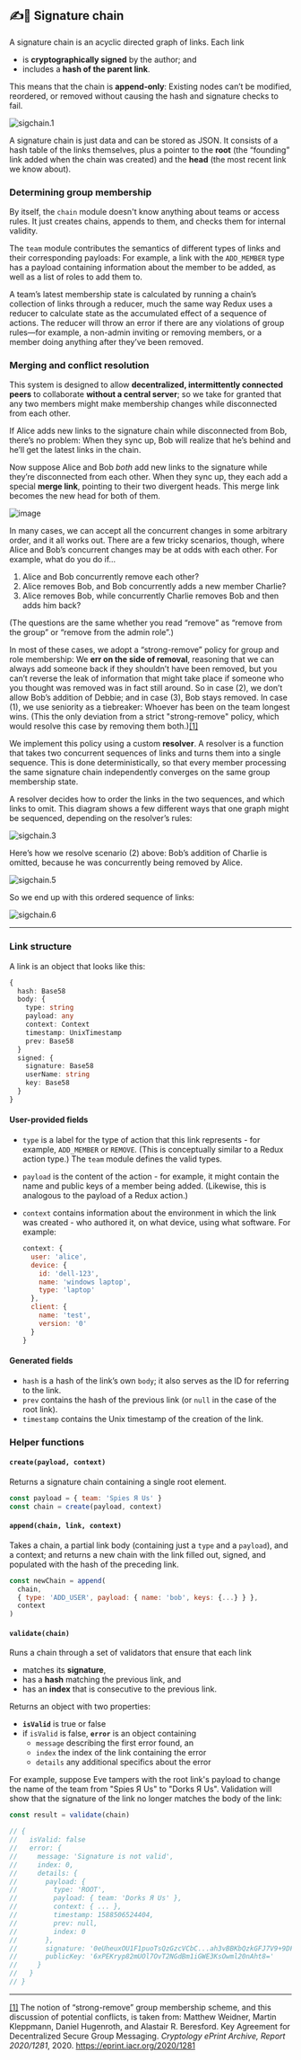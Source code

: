 ﻿## ✍🔗 Signature chain

A signature chain is an acyclic directed graph of links. Each link

- is **cryptographically signed** by the author; and
- includes a **hash of the parent link**.

This means that the chain is **append-only**: Existing nodes can’t be modified, reordered, or removed without causing the hash and signature checks to fail.

![sigchain.1](https://raw.githubusercontent.com/HerbCaudill/pics/master/sigchain.1.png)

A signature chain is just data and can be stored as JSON. It consists of a hash table of the links themselves, plus a pointer to the **root** (the “founding” link added when the chain was created) and the **head** (the most recent link we know about).

### Determining group membership

By itself, the `chain` module doesn't know anything about teams or access rules. It just creates chains, appends to them, and checks them for internal validity.

The `team` module contributes the semantics of different types of links and their corresponding payloads: For example, a link with the `ADD_MEMBER` type has a payload containing information about the member to be added, as well as a list of roles to add them to.

A team’s latest membership state is calculated by running a chain’s collection of links through a reducer, much the same way Redux uses a reducer to calculate state as the accumulated effect of a sequence of actions. The reducer will throw an error if there are any violations of group rules—for example, a non-admin inviting or removing members, or a member doing anything after they’ve been removed.

### Merging and conflict resolution

This system is designed to allow **decentralized, intermittently connected peers** to collaborate **without a central server**; so we take for granted that any two members might make membership changes while disconnected from each other.

If Alice adds new links to the signature chain while disconnected from Bob, there’s no problem: When they sync up, Bob will realize that he’s behind and he’ll get the latest links in the chain.

Now suppose Alice and Bob _both_ add new links to the signature while they’re disconnected from each other. When they sync up, they each add a special **merge link**, pointing to their two divergent heads. This merge link becomes the new head for both of them.

![image](https://user-images.githubusercontent.com/2136620/98110368-43240700-1e9f-11eb-9ea9-ecd1253e9ffe.png)

In many cases, we can accept all the concurrent changes in some arbitrary order, and it all works out. There are a few tricky scenarios, though, where Alice and Bob’s concurrent changes may be at odds with each other. For example, what do you do if…

1. Alice and Bob concurrently remove each other?
2. Alice removes Bob, and Bob concurrently adds a new member Charlie?
3. Alice removes Bob, while concurrently Charlie removes Bob and then adds him back?

(The questions are the same whether you read “remove” as “remove from the group” or “remove from the admin role”.)

In most of these cases, we adopt a “strong-remove” policy for group and role membership: We **err on the side of removal**, reasoning that we can always add someone back if they shouldn’t have been removed, but you can’t reverse the leak of information that might take place if someone who you thought was removed was in fact still around. So in case (2), we don’t allow Bob’s addition of Debbie; and in case (3), Bob stays removed. In case (1), we use seniority as a tiebreaker: Whoever has been on the team longest wins. (This the only deviation from a strict "strong-remove" policy, which would resolve this case by removing them both.)<a id='link-note-1' href='#note-1'>[1]</a>

We implement this policy using a custom **resolver**. A resolver is a function that takes two concurrent sequences of links and turns them into a single sequence. This is done deterministically, so that every member processing the same signature chain independently converges on the same group membership state.

A resolver decides how to order the links in the two sequences, and which links to omit. This diagram shows a few different ways that one graph might be sequenced, depending on the resolver’s rules:

![sigchain.3](https://raw.githubusercontent.com/HerbCaudill/pics/master/sigchain.3.png)

Here’s how we resolve scenario (2) above: Bob’s addition of Charlie is omitted, because he was concurrently being removed by Alice.

![sigchain.5](https://raw.githubusercontent.com/HerbCaudill/pics/master/sigchain.5.png)

So we end up with this ordered sequence of links:

![sigchain.6](https://raw.githubusercontent.com/HerbCaudill/pics/master/sigchain.6.png)

---

### Link structure

A link is an object that looks like this:

```ts
{
  hash: Base58
  body: {
    type: string
    payload: any
    context: Context
    timestamp: UnixTimestamp
    prev: Base58
  }
  signed: {
    signature: Base58
    userName: string
    key: Base58
  }
}
```

#### User-provided fields

- `type` is a label for the type of action that this link represents - for example, `ADD_MEMBER` or `REMOVE`. (This is conceptually similar to a Redux action type.) The `team` module defines the valid types.

- `payload` is the content of the action - for example, it might contain the name and public keys of a member being added. (Likewise, this is analogous to the payload of a Redux action.)

- `context` contains information about the environment in which the link was created - who authored it, on what device, using what software. For example:

  ```js
  context: {
    user: 'alice',
    device: {
      id: 'dell-123',
      name: 'windows laptop',
      type: 'laptop'
    },
    client: {
      name: 'test',
      version: '0'
    }
  }
  ```

#### Generated fields

- `hash` is a hash of the link’s own `body`; it also serves as the ID for referring to the link.
- `prev` contains the hash of the previous link (or `null` in the case of the root link).
- `timestamp` contains the Unix timestamp of the creation of the link.

### Helper functions

#### `create(payload, context)`

Returns a signature chain containing a single root element.

```js
const payload = { team: 'Spies Я Us' }
const chain = create(payload, context)
```

#### `append(chain, link, context)`

Takes a chain, a partial link body (containing just a `type` and a `payload`), and a context; and returns a new chain with the link filled out, signed, and populated with the hash of the preceding link.

```js
const newChain = append(
  chain,
  { type: 'ADD_USER', payload: { name: 'bob', keys: {...} } },
  context
)
```

#### `validate(chain)`

Runs a chain through a set of validators that ensure that each link

- matches its **signature**,
- has a **hash** matching the previous link, and
- has an **index** that is consecutive to the previous link.

Returns an object with two properties:

- **`isValid`** is true or false
- if `isValid` is false, **`error`** is an object containing
  - `message` describing the first error found, an
  - `index` the index of the link containing the error
  - `details` any additional specifics about the error

For example, suppose Eve tampers with the root link's payload to change the name of the team from "Spies Я Us" to "Dorks Я Us". Validation will show that the signature of the link no longer matches the body of the link:

```js
const result = validate(chain)

// {
//   isValid: false
//   error: {
//     message: 'Signature is not valid',
//     index: 0,
//     details: {
//       payload: {
//         type: 'ROOT',
//         payload: { team: 'Dorks Я Us' },
//         context: { ... },
//         timestamp: 1588506524404,
//         prev: null,
//         index: 0
//       },
//       signature: '0eUheuxOU1F1puoTsQzGzcVCbC...ah3vBBKbQzkGFJ7V9+9DFAg==',
//       publicKey: '6xPEKryp82mUOl7OvT2NGdBm1iGWE3KsOwml20nAht8='
//     }
//   }
// }
```

---

<a id='note-1' href='#link-note-1'>[1]</a> The notion of “strong-remove” group membership scheme, and this discussion of potential conflicts, is taken from: Matthew Weidner, Martin Kleppmann, Daniel Hugenroth, and Alastair R. Beresford. Key Agreement for Decentralized Secure Group Messaging. _Cryptology ePrint Archive, Report 2020/1281_, 2020. https://eprint.iacr.org/2020/1281
